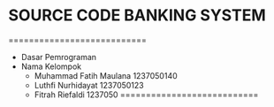 # SOURCE CODE BANKING SYSTEM
===========================
- Dasar Pemrograman
- Nama Kelompok
  - Muhammad Fatih Maulana 1237050140
  - Luthfi Nurhidayat 1237050123
  - Fitrah Riefaldi 1237050
===========================
